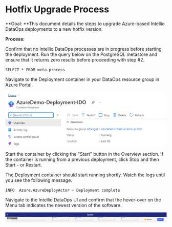 # Hotfix Upgrade Process

**Goal: **This document details the steps to upgrade Azure-based Intellio DataOps deployments to a new hotfix version.

**Process:**

Confirm that no Intellio DataOps processes are in progress before starting the deployment. Run the query below on the PostgreSQL metastore and ensure that it returns zero results before proceeding with step #2.

```
SELECT * FROM meta.process
```

Navigate to the Deployment container in your DataOps resource group in Azure Portal.

![](<../../../.gitbook/assets/image (371).png>)

Start the container by clicking the "Start" button in the Overview section. If the container is running from a previous deployment, click Stop and then Start - or Restart.

The Deployment container should start running shortly. Watch the logs until you see the following message.

```
INFO  Azure.AzureDeployActor - Deployment complete
```

Navigate to the Intellio DataOps UI and confirm that the hover-over on the Menu tab indicates the newest version of the software.

![](<../../../.gitbook/assets/image (325) (1) (1).png>)





